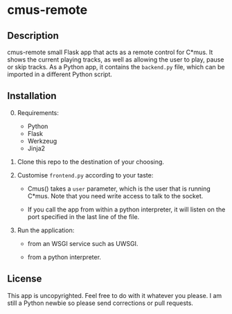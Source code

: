 cmus-remote
===========

Description
-----------

cmus-remote small Flask app that acts as a remote control for C*mus. It shows the current playing tracks, as well as allowing the user to play, pause or skip tracks. As a Python app, it contains the `backend.py` file, which can be imported in a different Python script.

Installation
------------

0. Requirements:

    - Python
    - Flask
    - Werkzeug
    - Jinja2

1. Clone this repo to the destination of your choosing.

2. Customise `frontend.py` according to your taste:

    - Cmus() takes a `user` parameter, which is the user that is running
    C*mus. Note that you need write access to talk to the socket.
    
    - If you call the app from within a python interpreter, it will
    listen on the port specified in the last line of the file.
    
3. Run the application:

    - from an WSGI service such as UWSGI.

    - from a python interpreter.

License
-------

This app is uncopyrighted. Feel free to do with it whatever you please.
I am still a Python newbie so please send corrections or pull requests.
